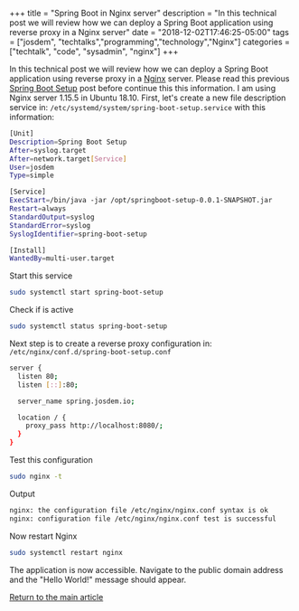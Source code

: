 +++
title =  "Spring Boot in Nginx server"
description = "In this technical post we will review how we can deploy a Spring Boot application using reverse proxy in a Nginx server"
date = "2018-12-02T17:46:25-05:00"
tags = ["josdem", "techtalks","programming","technology","Nginx"]
categories = ["techtalk", "code", "sysadmin", "nginx"]
+++

In this technical post we will review how we can deploy a Spring Boot application using reverse proxy in a [Nginx](https://www.nginx.com/) server. Please read this previous [Spring Boot Setup](/techtalk/spring/spring_boot) post before continue this this information. I am using Nginx server 1.15.5 in Ubuntu 18.10. First, let's create a new file description service in: `/etc/systemd/system/spring-boot-setup.service` with this information:

```bash
[Unit]
Description=Spring Boot Setup
After=syslog.target
After=network.target[Service]
User=josdem
Type=simple

[Service]
ExecStart=/bin/java -jar /opt/springboot-setup-0.0.1-SNAPSHOT.jar
Restart=always
StandardOutput=syslog
StandardError=syslog
SyslogIdentifier=spring-boot-setup

[Install]
WantedBy=multi-user.target
```

Start this service

```bash
sudo systemctl start spring-boot-setup
```

Check if is active

```bash
sudo systemctl status spring-boot-setup
```

Next step is to create a reverse proxy configuration in: `/etc/nginx/conf.d/spring-boot-setup.conf`

```bash
server {
  listen 80;
  listen [::]:80;

  server_name spring.josdem.io;

  location / {
    proxy_pass http://localhost:8080/;
  }
}
```

Test this configuration

```bash
sudo nginx -t
```

Output

```bash
nginx: the configuration file /etc/nginx/nginx.conf syntax is ok
nginx: configuration file /etc/nginx/nginx.conf test is successful
```

Now restart Nginx

```bash
sudo systemctl restart nginx
```

The application is now accessible. Navigate to the public domain address and the "Hello World!" message should appear.


[Return to the main article](/techtalk/sysadmin)
